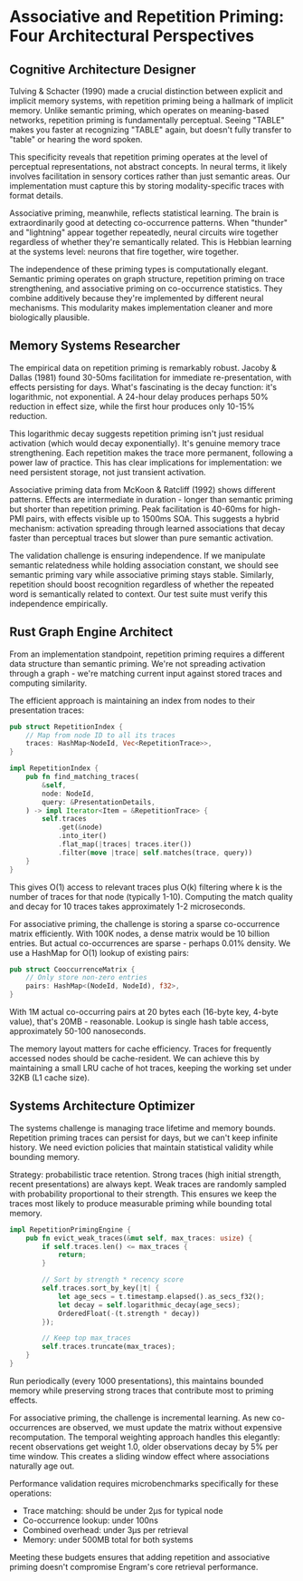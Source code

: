 # Associative and Repetition Priming: Four Architectural Perspectives

## Cognitive Architecture Designer

Tulving & Schacter (1990) made a crucial distinction between explicit and implicit memory systems, with repetition priming being a hallmark of implicit memory. Unlike semantic priming, which operates on meaning-based networks, repetition priming is fundamentally perceptual. Seeing "TABLE" makes you faster at recognizing "TABLE" again, but doesn't fully transfer to "table" or hearing the word spoken.

This specificity reveals that repetition priming operates at the level of perceptual representations, not abstract concepts. In neural terms, it likely involves facilitation in sensory cortices rather than just semantic areas. Our implementation must capture this by storing modality-specific traces with format details.

Associative priming, meanwhile, reflects statistical learning. The brain is extraordinarily good at detecting co-occurrence patterns. When "thunder" and "lightning" appear together repeatedly, neural circuits wire together regardless of whether they're semantically related. This is Hebbian learning at the systems level: neurons that fire together, wire together.

The independence of these priming types is computationally elegant. Semantic priming operates on graph structure, repetition priming on trace strengthening, and associative priming on co-occurrence statistics. They combine additively because they're implemented by different neural mechanisms. This modularity makes implementation cleaner and more biologically plausible.

## Memory Systems Researcher

The empirical data on repetition priming is remarkably robust. Jacoby & Dallas (1981) found 30-50ms facilitation for immediate re-presentation, with effects persisting for days. What's fascinating is the decay function: it's logarithmic, not exponential. A 24-hour delay produces perhaps 50% reduction in effect size, while the first hour produces only 10-15% reduction.

This logarithmic decay suggests repetition priming isn't just residual activation (which would decay exponentially). It's genuine memory trace strengthening. Each repetition makes the trace more permanent, following a power law of practice. This has clear implications for implementation: we need persistent storage, not just transient activation.

Associative priming data from McKoon & Ratcliff (1992) shows different patterns. Effects are intermediate in duration - longer than semantic priming but shorter than repetition priming. Peak facilitation is 40-60ms for high-PMI pairs, with effects visible up to 1500ms SOA. This suggests a hybrid mechanism: activation spreading through learned associations that decay faster than perceptual traces but slower than pure semantic activation.

The validation challenge is ensuring independence. If we manipulate semantic relatedness while holding association constant, we should see semantic priming vary while associative priming stays stable. Similarly, repetition should boost recognition regardless of whether the repeated word is semantically related to context. Our test suite must verify this independence empirically.

## Rust Graph Engine Architect

From an implementation standpoint, repetition priming requires a different data structure than semantic priming. We're not spreading activation through a graph - we're matching current input against stored traces and computing similarity.

The efficient approach is maintaining an index from nodes to their presentation traces:

```rust
pub struct RepetitionIndex {
    // Map from node ID to all its traces
    traces: HashMap<NodeId, Vec<RepetitionTrace>>,
}

impl RepetitionIndex {
    pub fn find_matching_traces(
        &self,
        node: NodeId,
        query: &PresentationDetails,
    ) -> impl Iterator<Item = &RepetitionTrace> {
        self.traces
            .get(&node)
            .into_iter()
            .flat_map(|traces| traces.iter())
            .filter(move |trace| self.matches(trace, query))
    }
}
```

This gives O(1) access to relevant traces plus O(k) filtering where k is the number of traces for that node (typically 1-10). Computing the match quality and decay for 10 traces takes approximately 1-2 microseconds.

For associative priming, the challenge is storing a sparse co-occurrence matrix efficiently. With 100K nodes, a dense matrix would be 10 billion entries. But actual co-occurrences are sparse - perhaps 0.01% density. We use a HashMap for O(1) lookup of existing pairs:

```rust
pub struct CooccurrenceMatrix {
    // Only store non-zero entries
    pairs: HashMap<(NodeId, NodeId), f32>,
}
```

With 1M actual co-occurring pairs at 20 bytes each (16-byte key, 4-byte value), that's 20MB - reasonable. Lookup is single hash table access, approximately 50-100 nanoseconds.

The memory layout matters for cache efficiency. Traces for frequently accessed nodes should be cache-resident. We can achieve this by maintaining a small LRU cache of hot traces, keeping the working set under 32KB (L1 cache size).

## Systems Architecture Optimizer

The systems challenge is managing trace lifetime and memory bounds. Repetition priming traces can persist for days, but we can't keep infinite history. We need eviction policies that maintain statistical validity while bounding memory.

Strategy: probabilistic trace retention. Strong traces (high initial strength, recent presentations) are always kept. Weak traces are randomly sampled with probability proportional to their strength. This ensures we keep the traces most likely to produce measurable priming while bounding total memory.

```rust
impl RepetitionPrimingEngine {
    pub fn evict_weak_traces(&mut self, max_traces: usize) {
        if self.traces.len() <= max_traces {
            return;
        }

        // Sort by strength * recency score
        self.traces.sort_by_key(|t| {
            let age_secs = t.timestamp.elapsed().as_secs_f32();
            let decay = self.logarithmic_decay(age_secs);
            OrderedFloat(-(t.strength * decay))
        });

        // Keep top max_traces
        self.traces.truncate(max_traces);
    }
}
```

Run periodically (every 1000 presentations), this maintains bounded memory while preserving strong traces that contribute most to priming effects.

For associative priming, the challenge is incremental learning. As new co-occurrences are observed, we must update the matrix without expensive recomputation. The temporal weighting approach handles this elegantly: recent observations get weight 1.0, older observations decay by 5% per time window. This creates a sliding window effect where associations naturally age out.

Performance validation requires microbenchmarks specifically for these operations:
- Trace matching: should be under 2μs for typical node
- Co-occurrence lookup: under 100ns
- Combined overhead: under 3μs per retrieval
- Memory: under 500MB total for both systems

Meeting these budgets ensures that adding repetition and associative priming doesn't compromise Engram's core retrieval performance.

